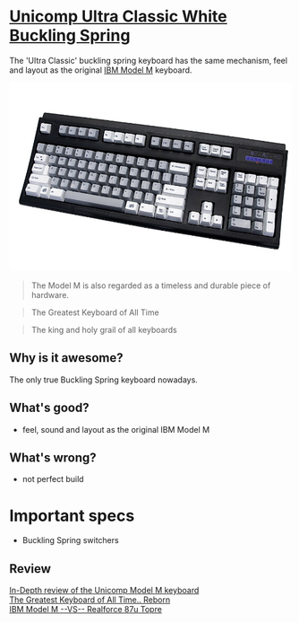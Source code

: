 # [Unicomp Ultra Classic White Buckling Spring](http://www.pckeyboard.com/page/category/UltraClassic)

The 'Ultra Classic' buckling spring keyboard has the same mechanism, feel and layout as the original [IBM Model M](https://en.wikipedia.org/wiki/Model_M_keyboard) keyboard.

![img](81u8Wrn0oaL._SL1500_.jpg?style=centerme)

> The Model M is also regarded as a timeless and durable piece of hardware.

> The Greatest Keyboard of All Time

> The king and holy grail of all keyboards

## Why is it awesome?
The only true Buckling Spring keyboard nowadays.

## What's good?
* feel, sound and layout as the original IBM Model M

## What's wrong?
* not perfect build

# Important specs
* Buckling Spring switchers

## Review
[In-Depth review of the Unicomp Model M keyboard](https://youtu.be/4enAm8T26cI) \
[The Greatest Keyboard of All Time.. Reborn](https://youtu.be/D7wmMZmMinM) \
[IBM Model M --VS-- Realforce 87u Topre](https://youtu.be/3YFfRYndgYU)
